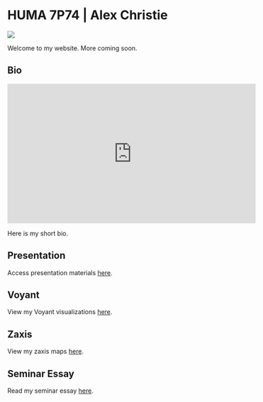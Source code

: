 # HUMA 7P74 | Alex Christie

![](assets/zaxis.png)

Welcome to my website. More coming soon.

## Bio

<iframe width="560" height="315" src="https://www.youtube.com/embed/AcL0MeVZIxM" frameborder="0" allow="accelerometer; autoplay; encrypted-media; gyroscope; picture-in-picture" allowfullscreen></iframe>

Here is my short bio.

## Presentation

Access presentation materials [here](presentation).

## Voyant

View my Voyant visualizations [here](voyant).

## Zaxis

View my zaxis maps [here](zaxis).

## Seminar Essay

Read my seminar essay [here](essay).
